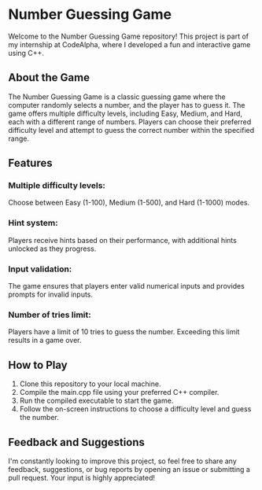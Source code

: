 # Number Guessing Game
Welcome to the Number Guessing Game repository! This project is part of my internship at CodeAlpha, where I developed a fun and interactive game using C++.

## About the Game
The Number Guessing Game is a classic guessing game where the computer randomly selects a number, and the player has to guess it. The game offers multiple difficulty levels, including Easy, Medium, and Hard, each with a different range of numbers. Players can choose their preferred difficulty level and attempt to guess the correct number within the specified range.

## Features
### Multiple difficulty levels:
Choose between Easy (1-100), Medium (1-500), and Hard (1-1000) modes.
### Hint system: 
Players receive hints based on their performance, with additional hints unlocked as they progress.
### Input validation:
The game ensures that players enter valid numerical inputs and provides prompts for invalid inputs.
### Number of tries limit:
Players have a limit of 10 tries to guess the number. Exceeding this limit results in a game over.
## How to Play
1. Clone this repository to your local machine.
2. Compile the main.cpp file using your preferred C++ compiler.
3. Run the compiled executable to start the game.
4. Follow the on-screen instructions to choose a difficulty level and guess the number.
## Feedback and Suggestions
I'm constantly looking to improve this project, so feel free to share any feedback, suggestions, or bug reports by opening an issue or submitting a pull request. Your input is highly appreciated!

